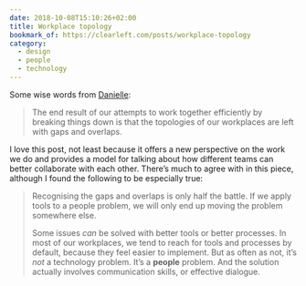 ```yaml
---
date: 2018-10-08T15:10:26+02:00
title: Workplace topology
bookmark_of: https://clearleft.com/posts/workplace-topology
category:
  - design
  - people
  - technology
---
```


Some wise words from [Danielle][1]:

> The end result of our attempts to work together efficiently by breaking things down is that the topologies of our workplaces are left with gaps and overlaps.

I love this post, not least because it offers a new perspective on the work we do and provides a model for talking about how different teams can better collaborate with each other. There’s much to agree with in this piece, although I found the following to be especially true:

> Recognising the gaps and overlaps is only half the battle. If we apply tools to a people problem, we will only end up moving the problem somewhere else.
>
> Some issues _can_ be solved with better tools or better processes. In most of our workplaces, we tend to reach for tools and processes by default, because they feel easier to implement. But as often as not, it’s _not_ a technology problem. It’s a **people** problem. And the solution actually involves communication skills, or effective dialogue.

[1]: https://clearleft.com/team/danielle-huntrods
